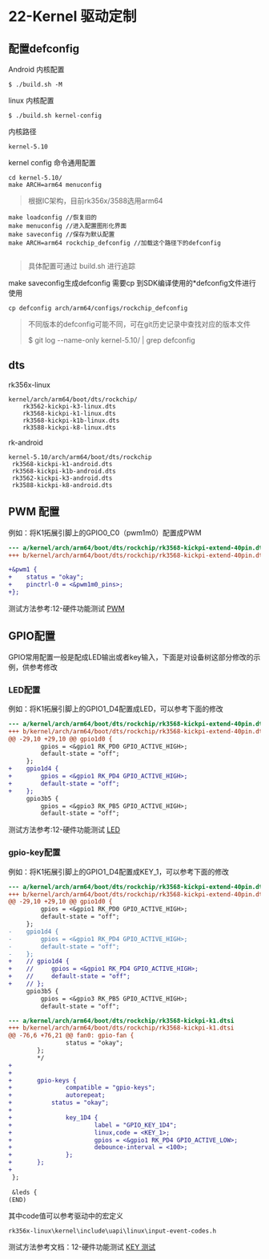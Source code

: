 # 22-Kernel 驱动定制

## 配置defconfig

Android 内核配置

```
$ ./build.sh -M
```

linux 内核配置

```
$ ./build.sh kernel-config
```

内核路径

```
kernel-5.10
```

kernel config 命令通用配置

```
cd kernel-5.10/
make ARCH=arm64 menuconfig 
```
> 根据IC架构，目前rk356x/3588选用arm64
```
make loadconfig //恢复旧的
make menuconfig //进入配置图形化界面
make saveconfig //保存为默认配置
make ARCH=arm64 rockchip_defconfig //加载这个路径下的defconfig
```

```
```



> 具体配置可通过 build.sh 进行追踪

make  saveconfig生成defconfig 需要cp 到SDK编译使用的*defconfig文件进行使用

```
cp defconfig arch/arm64/configs/rockchip_defconfig
```

> 不同版本的defconfig可能不同，可在git历史记录中查找对应的版本文件
>
> $ git log --name-only   kernel-5.10/ | grep defconfig



## dts

rk356x-linux

```
kernel/arch/arm64/boot/dts/rockchip/
	rk3562-kickpi-k3-linux.dts
	rk3568-kickpi-k1-linux.dts
	rk3568-kickpi-k1b-linux.dts
	rk3588-kickpi-k8-linux.dts
```

rk-android

```
kernel-5.10/arch/arm64/boot/dts/rockchip
 rk3568-kickpi-k1-android.dts
 rk3568-kickpi-k1b-android.dts
 rk3562-kickpi-k3-android.dts
 rk3588-kickpi-k8-android.dts
```



## PWM 配置

例如：将K1拓展引脚上的GPIO0_C0（pwm1m0）配置成PWM

```diff
--- a/kernel/arch/arm64/boot/dts/rockchip/rk3568-kickpi-extend-40pin.dtsi
+++ b/kernel/arch/arm64/boot/dts/rockchip/rk3568-kickpi-extend-40pin.dtsi

+&pwm1 {
+    status = "okay";
+    pinctrl-0 = <&pwm1m0_pins>;
+};
```

测试方法参考:12-硬件功能测试 [PWM](12-硬件功能测试.md#PWM)

## GPIO配置

​	GPIO常用配置一般是配成LED输出或者key输入，下面是对设备树这部分修改的示例，供参考修改

### LED配置

例如：将K1拓展引脚上的GPIO1_D4配置成LED，可以参考下面的修改

```diff
--- a/kernel/arch/arm64/boot/dts/rockchip/rk3568-kickpi-extend-40pin.dtsi
+++ b/kernel/arch/arm64/boot/dts/rockchip/rk3568-kickpi-extend-40pin.dtsi
@@ -29,10 +29,10 @@ gpio1d0 {
         gpios = <&gpio1 RK_PD0 GPIO_ACTIVE_HIGH>;
         default-state = "off";
     };
+    gpio1d4 {
+        gpios = <&gpio1 RK_PD4 GPIO_ACTIVE_HIGH>;
+        default-state = "off";
+    };
     gpio3b5 {
         gpios = <&gpio3 RK_PB5 GPIO_ACTIVE_HIGH>;
         default-state = "off";

```

测试方法参考:12-硬件功能测试 [LED](12-硬件功能测试.md#LED)

### gpio-key配置

例如：将K1拓展引脚上的GPIO1_D4配置成KEY_1，可以参考下面的修改

```diff
--- a/kernel/arch/arm64/boot/dts/rockchip/rk3568-kickpi-extend-40pin.dtsi
+++ b/kernel/arch/arm64/boot/dts/rockchip/rk3568-kickpi-extend-40pin.dtsi
@@ -29,10 +29,10 @@ gpio1d0 {
         gpios = <&gpio1 RK_PD0 GPIO_ACTIVE_HIGH>;
         default-state = "off";
     };
-    gpio1d4 {
-        gpios = <&gpio1 RK_PD4 GPIO_ACTIVE_HIGH>;
-        default-state = "off";
-    };
+    // gpio1d4 {
+    //     gpios = <&gpio1 RK_PD4 GPIO_ACTIVE_HIGH>;
+    //     default-state = "off";
+    // };
     gpio3b5 {
         gpios = <&gpio3 RK_PB5 GPIO_ACTIVE_HIGH>;
         default-state = "off";

--- a/kernel/arch/arm64/boot/dts/rockchip/rk3568-kickpi-k1.dtsi
+++ b/kernel/arch/arm64/boot/dts/rockchip/rk3568-kickpi-k1.dtsi
@@ -76,6 +76,21 @@ fan0: gpio-fan {
                status = "okay";
        };
        */
+
+       
+       gpio-keys {
+               compatible = "gpio-keys";
+               autorepeat;
+           status = "okay";
+       
+               key_1D4 {
+                       label = "GPIO_KEY_1D4";
+                       linux,code = <KEY_1>;
+                       gpios = <&gpio1 RK_PD4 GPIO_ACTIVE_LOW>;
+                       debounce-interval = <100>;
+               };
+       };
+
 };
 
 &leds {
(END)
```

其中code值可以参考驱动中的宏定义

```
rk356x-linux\kernel\include\uapi\linux\input-event-codes.h
```

测试方法参考文档：12-硬件功能测试 [KEY 测试](12-硬件功能测试.md#KEYtest)

